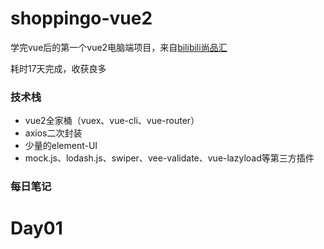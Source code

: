 # shoppingo-vue2

学完vue后的第一个vue2电脑端项目，来自[bilibili尚品汇](https://www.bilibili.com/video/BV1Vf4y1T7bw?p=2&spm_id_from=pageDriver&vd_source=c074cfcb590f03ed244ef1b7890c7837)

耗时17天完成，收获良多

### 技术栈

- vue2全家桶（vuex、vue-cli、vue-router）
- axios二次封装
- 少量的element-UI
- mock.js、lodash.js、swiper、vee-validate、vue-lazyload等第三方插件

### 每日笔记
# Day01
